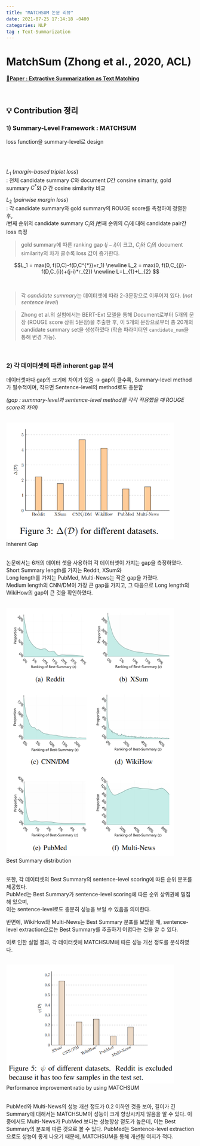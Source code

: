 ```yaml
---
title: "MATCHSUM 논문 리뷰"
date: 2021-07-25 17:14:18 -0400
categories: NLP
tag : Text-Summarization
---
```


# **MatchSum (Zhong et al., 2020, ACL)**

[📄**Paper : Extractive Summarization as Text Matching**](https://aclanthology.org/2020.acl-main.552/)

<br>


## 💡 **Contribution 정리**


### 1) Summary-Level Framework : **MATCHSUM**  

loss function을 summary-level로 design 
      
<br></br>
  
$L_{1}$ (*margin-based triplet loss*)   
: 전체 candidate summary $C$와 document $D$간 consine simarity, gold summary $C^{*}$와 $D$ 간 cosine similarity 비교   

$L_{2}$ (*pairwise margin loss*)  
: 각 candidate summary와 gold summary의 ROUGE score를 측정하여 정렬한 후,  
 $i$번째 순위의 candidate summary $C_{i}$와 $j$번째 순위의 $C_{j}$에 대해 candidate pair간 loss 측정
 
 > gold summary에 따른 ranking gap ($j-i$)이 크고, $C_{j}$와 $C_{i}$의 document similarity의 차가 클수록 loss 값이 증가한다.  
 
$$L_1 = max(0, f(D,C)-f(D,C^{*})+r_1) \newline  L_2 = max(0, f(D,C_{j})-f(D,C_{i})+(j-i)*r_{2}) \newline L=L_{1}+L_{2}
$$

<br>

> 각 *candidate summary*는 데이터셋에 따라 2-3문장으로 이루어져 있다. (*not sentence level*)

> Zhong et al.의 실험에서는 BERT-Ext 모델을 통해 Document로부터 5개의 문장 (ROUGE score 상위 5문장)을 추출한 후, 이 5개의 문장으로부터 총 20개의 candidate summary set을 생성하였다 (학습 파라미터인 `candidate_num`을 통해 변경 가능).

<br>

### 2) 각 데이터셋에 따른 inherent gap 분석

데이터셋마다 gap의 크기에 차이가 있음
→ gap이 클수록, Summary-level method가 필수적이며, 작으면 Sentence-level의 method로도 충분함

*(gap : summary-level과 sentence-level method를 각각 적용했을 때 ROUGE score의 차이)*

<br>
<div align=left>
<img src="/assets/images/matchsum/gap.PNG" width=450/><br>
Inherent Gap
</div>
</br>

논문에서는 6개의 데이터 셋을 사용하여 각 데이터셋이 가지는 gap을 측정하였다.  
Short Summary length를 가지는 Reddit, XSum와  
Long length를 가지는 PubMed, Multi-News는 작은 gap을 가졌다.    
Medium length의 CNN/DM이 가장 큰 gap을 가지고, 그 다음으로 Long length의 WikiHow의 gap이 큰 것을 확인하였다.


<br>
<div align=left>
<img src="/assets/images/matchsum/z_distribution.PNG" width=450/><br>
Best Summary distribution
</div>
</br>

또한, 각 데이터셋의 Best Summary의 sentence-level scoring에 따른 순위 분포를 제공했다.  
PubMed는 Best Summary가 sentence-level scoring에 따른 순위 상위권에 밀집해 있으며,  
이는 sentence-level로도 충분히 성능을 보일 수 있음을 의미한다.

반면에, WikiHow와 Multi-News는 Best Summary 분포를 보았을 때, sentence-level extraction으로는 Best Summary를 추출하기 어렵다는 것을 알 수 있다.


이로 인한 실험 결과, 각 데이터셋에 MATCHSUM에 따른 성능 개선 정도를 분석하였다.

<br>
<div align=left>
<img src="/assets/images/matchsum/ratio.PNG" width=450/><br>
Performance improvement ratio by using MATCHSUM
</div>
</br>

PubMed와 Multi-News의 성능 개선 정도가 0.2 이하인 것을 보아, 길이가 긴 Summary에 대해서는 MATCHSUM이 성능이 크게 향상시키지 않음을 알 수 있다.
이 중에서도 Multi-News가 PubMed 보다는 성능향상 젇도가 높은데, 이는 Best Summary의 분포에 따른 것으로 볼 수 있다.
PubMed는 Sentence-level extraction으로도 성능이 좋게 나오기 때문에, MATCHSUM을 통해 개선될 여지가 적다.